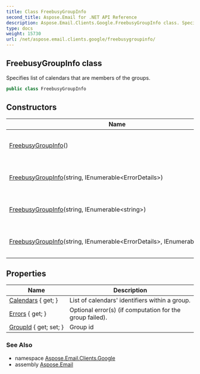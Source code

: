 ```yaml
---
title: Class FreebusyGroupInfo
second_title: Aspose.Email for .NET API Reference
description: Aspose.Email.Clients.Google.FreebusyGroupInfo class. Specifies list of calendars that are members of the groups
type: docs
weight: 15730
url: /net/aspose.email.clients.google/freebusygroupinfo/
---
```

## FreebusyGroupInfo class

Specifies list of calendars that are members of the groups.

```csharp
public class FreebusyGroupInfo
```

## Constructors

| Name | Description |
| --- | --- |
| [FreebusyGroupInfo](freebusygroupinfo/#constructor)() | Initializes a new instance of the FreebusyGroupInfo class. |
| [FreebusyGroupInfo](freebusygroupinfo/#constructor_1)(string, IEnumerable&lt;ErrorDetails&gt;) | Initializes a new instance of the FreebusyGroupInfo class. |
| [FreebusyGroupInfo](freebusygroupinfo/#constructor_3)(string, IEnumerable&lt;string&gt;) | Initializes a new instance of the FreebusyGroupInfo class. |
| [FreebusyGroupInfo](freebusygroupinfo/#constructor_2)(string, IEnumerable&lt;ErrorDetails&gt;, IEnumerable&lt;string&gt;) | Initializes a new instance of the FreebusyGroupInfo class. |

## Properties

| Name | Description |
| --- | --- |
| [Calendars](../../aspose.email.clients.google/freebusygroupinfo/calendars/) { get; } | List of calendars' identifiers within a group. |
| [Errors](../../aspose.email.clients.google/freebusygroupinfo/errors/) { get; } | Optional error(s) (if computation for the group failed). |
| [GroupId](../../aspose.email.clients.google/freebusygroupinfo/groupid/) { get; set; } | Group id |

### See Also

* namespace [Aspose.Email.Clients.Google](../../aspose.email.clients.google/)
* assembly [Aspose.Email](../../)


